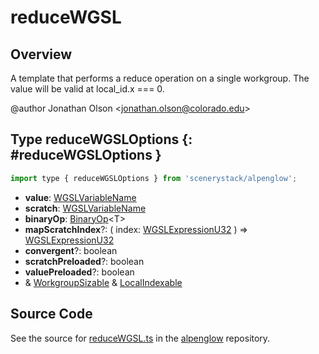 # reduceWGSL

## Overview

A template that performs a reduce operation on a single workgroup. The value will be valid at local_id.x === 0.

@author Jonathan Olson &lt;jonathan.olson@colorado.edu&gt;

## Type reduceWGSLOptions {: #reduceWGSLOptions }


```js
import type { reduceWGSLOptions } from 'scenerystack/alpenglow';
```
- **value**: [WGSLVariableName](../alpenglow/WGSLString.md#WGSLVariableName)
- **scratch**: [WGSLVariableName](../alpenglow/WGSLString.md#WGSLVariableName)
- **binaryOp**: [BinaryOp](../alpenglow/ConcreteType.md#BinaryOp)&lt;T&gt;
- **mapScratchIndex**?: ( index: [WGSLExpressionU32](../alpenglow/WGSLString.md#WGSLExpressionU32) ) =&gt; [WGSLExpressionU32](../alpenglow/WGSLString.md#WGSLExpressionU32)
- **convergent**?: <span style="color: hsla(calc(var(--md-hue) + 180deg),80%,40%,1);">boolean</span>
- **scratchPreloaded**?: <span style="color: hsla(calc(var(--md-hue) + 180deg),80%,40%,1);">boolean</span>
- **valuePreloaded**?: <span style="color: hsla(calc(var(--md-hue) + 180deg),80%,40%,1);">boolean</span>
- &amp; [WorkgroupSizable](../alpenglow/WGSLUtils.md#WorkgroupSizable) &amp; [LocalIndexable](../alpenglow/WGSLUtils.md#LocalIndexable)




## Source Code

See the source for [reduceWGSL.ts](https://github.com/phetsims/alpenglow/blob/main/js/webgpu/wgsl/gpu/reduceWGSL.ts) in the [alpenglow](https://github.com/phetsims/alpenglow) repository.
